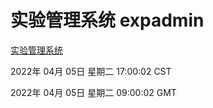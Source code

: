 # 实验管理系统 expadmin
[实验管理系统](http://59.174.25.134:56808/expadmin-782313d2-e1b1-4ea7-932e-3a55e6a1a4d0/)

2022年 04月 05日 星期二 17:00:02 CST

2022年 04月 05日 星期二 09:00:02 GMT
